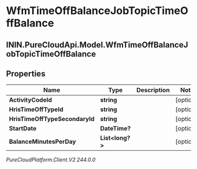# WfmTimeOffBalanceJobTopicTimeOffBalance

## ININ.PureCloudApi.Model.WfmTimeOffBalanceJobTopicTimeOffBalance

## Properties

|Name | Type | Description | Notes|
|------------ | ------------- | ------------- | -------------|
| **ActivityCodeId** | **string** |  | [optional] |
| **HrisTimeOffTypeId** | **string** |  | [optional] |
| **HrisTimeOffTypeSecondaryId** | **string** |  | [optional] |
| **StartDate** | **DateTime?** |  | [optional] |
| **BalanceMinutesPerDay** | **List&lt;long?&gt;** |  | [optional] |



_PureCloudPlatform.Client.V2 244.0.0_
